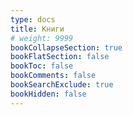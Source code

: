 ```yaml
---
type: docs
title: Книги
# weight: 9999
bookCollapseSection: true
bookFlatSection: false
bookToc: false
bookComments: false
bookSearchExclude: true
bookHidden: false
---
```

